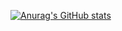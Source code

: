 [![Anurag's GitHub stats](https://github-readme-stats.vercel.app/api?username=rumengkai&count_private=true&show_icons=true&theme=material-palenight)](https://github.com/anuraghazra/github-readme-stats)
